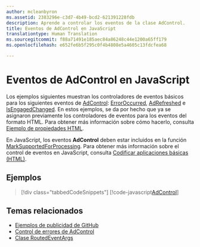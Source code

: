 ```yaml
---
author: mcleanbyron
ms.assetid: 2383296e-c3d7-4b49-bcd2-621391228fdb
description: Aprende a controlar los eventos de la clase AdControl.
title: Eventos de AdControl en JavaScript
translationtype: Human Translation
ms.sourcegitcommit: f88a71491e185aec84a86248c44e1200a65ff179
ms.openlocfilehash: e652fe6b5f295c0f4b4808e5a4605c13fdcfea68

---
```


# <a name="adcontrol-events-in-javascript"></a>Eventos de AdControl en JavaScript

Los ejemplos siguientes muestran los controladores de eventos básicos para los siguientes eventos de [AdControl](https://msdn.microsoft.com/library/windows/apps/microsoft.advertising.winrt.ui.adcontrol.aspx): [ErrorOccurred](https://msdn.microsoft.com/library/windows/apps/xaml/microsoft.advertising.winrt.ui.adcontrol.erroroccurred.aspx), [AdRefreshed](https://msdn.microsoft.com/library/windows/apps/xaml/microsoft.advertising.winrt.ui.adcontrol.adrefreshed.aspx) e [IsEngagedChanged](https://msdn.microsoft.com/library/windows/apps/xaml/microsoft.advertising.winrt.ui.adcontrol.isengagedchanged.aspx). En estos ejemplos, se da por hecho que ya se asignaron previamente los controladores de eventos para los eventos del formato HTML. Para obtener más información sobre cómo hacerlo, consulta [Ejemplo de propiedades HTML](html-properties-example.md).

En JavaScript, los eventos **AdControl** deben estar incluidos en la función [MarkSupportedForProcessing](http://msdn.microsoft.com/library/windows/apps/Hh967819.aspx). Para obtener más información sobre el control de eventos en JavaScript, consulta [Codificar aplicaciones básicas (HTML)](https://msdn.microsoft.com/library/windows/apps/hh780660.aspx#adding-event-handlers).

## <a name="examples"></a>Ejemplos

> [!div class="tabbedCodeSnippets"]
[!code-javascript[AdControl](./code/AdvertisingSamples/AdControlSamples/js/main.js#EventHandlers)]

## <a name="related-topics"></a>Temas relacionados

* [Ejemplos de publicidad de GitHub](http://aka.ms/githubads)
* [Control de errores de AdControl](adcontrol-error-handling.md)
* [Clase RoutedEventArgs](http://msdn.microsoft.com/library/system.windows.routedeventargs.aspx)

 

 



<!--HONumber=Dec16_HO2-->


